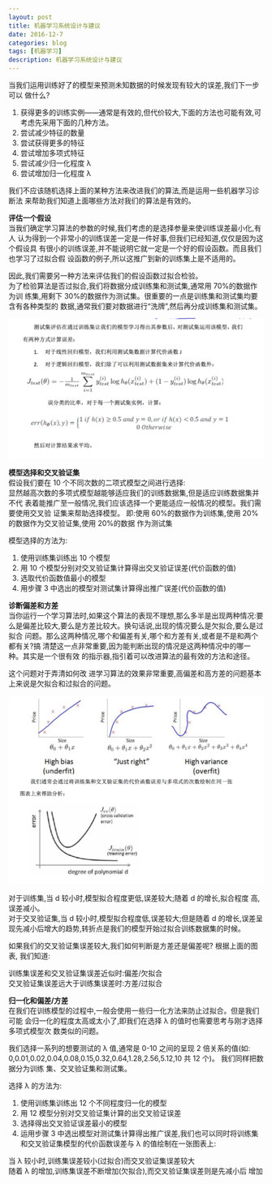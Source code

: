 ```yaml
---
layout: post
title: 机器学习系统设计与建议
date: 2016-12-7
categories: blog
tags: [机器学习]
description: 机器学习系统设计与建议
---
```


当我们运用训练好了的模型来预测未知数据的时候发现有较大的误差,我们下一步可以 做什么?         
1. 获得更多的训练实例——通常是有效的,但代价较大,下面的方法也可能有效,可 考虑先采用下面的几种方法。     
2. 尝试减少特征的数量     
3. 尝试获得更多的特征    
4. 尝试增加多项式特征     
5. 尝试减少归一化程度 λ    
6. 尝试增加归一化程度 λ       

我们不应该随机选择上面的某种方法来改进我们的算法,而是运用一些机器学习诊断法
来帮助我们知道上面哪些方法对我们的算法是有效的。     

**评估一个假设**      
当我们确定学习算法的参数的时候,我们考虑的是选择参量来使训练误差最小化,有人 认为得到一个非常小的训练误差一定是一件好事,但我们已经知道,仅仅是因为这个假设具 有很小的训练误差,并不能说明它就一定是一个好的假设函数。而且我们也学习了过拟合假 设函数的例子,所以这推广到新的训练集上是不适用的。    

因此,我们需要另一种方法来评估我们的假设函数过拟合检验。          
为了检验算法是否过拟合,我们将数据分成训练集和测试集,通常用 70%的数据作为训 练集,用剩下 30%的数据作为测试集。很重要的一点是训练集和测试集均要含有各种类型的 数据,通常我们要对数据进行“洗牌”,然后再分成训练集和测试集。    

![](https://raw.githubusercontent.com/whuhan2013/myImage/master/machineLearning/class6/p6.png)     

**模型选择和交叉验证集**       
假设我们要在 10 个不同次数的二项式模型之间进行选择:      
显然越高次数的多项式模型越能够适应我们的训练数据集,但是适应训练数据集并不代 表着能推广至一般情况,我们应该选择一个更能适应一般情况的模型。我们需要使用交叉验 证集来帮助选择模型。
即:使用 60%的数据作为训练集,使用 20%的数据作为交叉验证集,使用 20%的数据 作为测试集         

模型选择的方法为:     
1. 使用训练集训练出 10 个模型      
2. 用 10 个模型分别对交叉验证集计算得出交叉验证误差(代价函数的值)      
3. 选取代价函数值最小的模型        
4. 用步骤 3 中选出的模型对测试集计算得出推广误差(代价函数的值)        

**诊断偏差和方差**      
当你运行一个学习算法时,如果这个算法的表现不理想,那么多半是出现两种情况:要 么是偏差比较大,要么是方差比较大。换句话说,出现的情况要么是欠拟合,要么是过拟合 问题。那么这两种情况,哪个和偏差有关,哪个和方差有关,或者是不是和两个都有关?搞 清楚这一点非常重要,因为能判断出现的情况是这两种情况中的哪一种。其实是一个很有效 的指示器,指引着可以改进算法的最有效的方法和途径。

这个问题对于弄清如何改 进学习算法的效果非常重要,高偏差和高方差的问题基本上来说是欠拟合和过拟合的问题。

![](https://raw.githubusercontent.com/whuhan2013/myImage/master/machineLearning/class6/p1.png) 

对于训练集,当 d 较小时,模型拟合程度更低,误差较大;随着 d 的增长,拟合程度  高,误差减小。       
对于交叉验证集,当 d 较小时,模型拟合程度低,误差较大;但是随着 d 的增长,误差呈现先减小后增大的趋势,转折点是我们的模型开始过拟合训练数据集的时候。     

如果我们的交叉验证集误差较大,我们如何判断是方差还是偏差呢? 根据上面的图表, 我们知道:      

训练集误差和交叉验证集误差近似时:偏差/欠拟合        
交叉验证集误差远大于训练集误差时:方差/过拟合      


**归一化和偏差/方差**       
在我们在训练模型的过程中,一般会使用一些归一化方法来防止过拟合。但是我们可能 会归一化的程度太高或太小了,即我们在选择 λ 的值时也需要思考与刚才选择多项式模型次 数类似的问题。     

我们选择一系列的想要测试的 λ 值,通常是 0-10 之间的呈现 2 倍关系的值(如: 0,0.01,0.02,0.04,0.08,0.15,0.32,0.64,1.28,2.56,5.12,10 共 12 个)。 我们同样把数据分为训练 集、交叉验证集和测试集。

选择 λ 的方法为:     
1. 使用训练集训练出 12 个不同程度归一化的模型      
2. 用 12 模型分别对交叉验证集计算的出交叉验证误差      
3. 选择得出交叉验证误差最小的模型       
4. 运用步骤 3 中选出模型对测试集计算得出推广误差,我们也可以同时将训练集和交叉验证集模型的代价函数误差与 λ 的值绘制在一张图表上:        

当 λ 较小时,训练集误差较小(过拟合)而交叉验证集误差较大        
随着 λ 的增加,训练集误差不断增加(欠拟合),而交叉验证集误差则是先减小后 增加     

